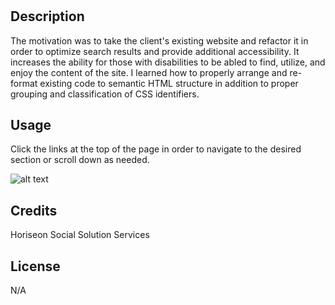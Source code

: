 # <Module01-Challenge>

## Description

The motivation was to take the client's existing website and refactor it in order to optimize search results and provide additional accessibility. It increases the ability for those with disabilities to be abled to find, utilize, and enjoy the content of the site. I learned how to properly arrange and re-format existing code to semantic HTML structure in addition to proper grouping and classification of CSS identifiers.

## Usage

Click the links at the top of the page in order to navigate to the desired section or scroll down as needed.

![alt text](./Assets/images/Screenshot%202023-10-22%20160626.png)

## Credits

Horiseon Social Solution Services

## License

N/A
